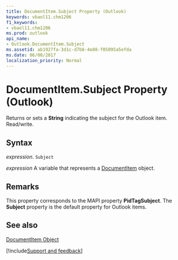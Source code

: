 ```yaml
---
title: DocumentItem.Subject Property (Outlook)
keywords: vbaol11.chm1206
f1_keywords:
- vbaol11.chm1206
ms.prod: outlook
api_name:
- Outlook.DocumentItem.Subject
ms.assetid: ab1927fa-3d1c-d7b8-4e08-f05095a5efda
ms.date: 06/08/2017
localization_priority: Normal
---
```



# DocumentItem.Subject Property (Outlook)

Returns or sets a  **String** indicating the subject for the Outlook item. Read/write.


## Syntax

_expression_. `Subject`

_expression_ A variable that represents a [DocumentItem](./Outlook.DocumentItem.md) object.


## Remarks

This property corresponds to the MAPI property  **PidTagSubject**. The **Subject** property is the default property for Outlook items.


## See also


[DocumentItem Object](Outlook.DocumentItem.md)

[!include[Support and feedback](~/includes/feedback-boilerplate.md)]